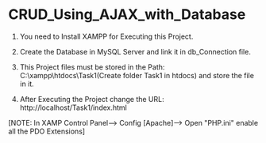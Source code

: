 # CRUD_Using_AJAX_with_Database

1) You need to Install XAMPP for Executing this Project.

2) Create the Database in MySQL Server and link it in db_Connection file.

3) This Project files must be stored in the Path: C:\xampp\htdocs\Task1(Create folder Task1 in htdocs) and store the file in it.

4) After Executing the Project change the URL: http://localhost/Task1/index.html

[NOTE: In XAMP Control Panel--> Config [Apache]--> Open "PHP.ini" enable all the PDO Extensions]
